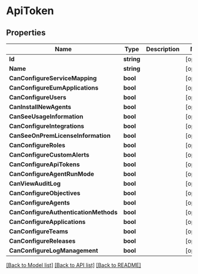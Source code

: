 # ApiToken

## Properties

Name | Type | Description | Notes
------------ | ------------- | ------------- | -------------
**Id** | **string** |  | [optional] 
**Name** | **string** |  | [optional] 
**CanConfigureServiceMapping** | **bool** |  | [optional] 
**CanConfigureEumApplications** | **bool** |  | [optional] 
**CanConfigureUsers** | **bool** |  | [optional] 
**CanInstallNewAgents** | **bool** |  | [optional] 
**CanSeeUsageInformation** | **bool** |  | [optional] 
**CanConfigureIntegrations** | **bool** |  | [optional] 
**CanSeeOnPremLicenseInformation** | **bool** |  | [optional] 
**CanConfigureRoles** | **bool** |  | [optional] 
**CanConfigureCustomAlerts** | **bool** |  | [optional] 
**CanConfigureApiTokens** | **bool** |  | [optional] 
**CanConfigureAgentRunMode** | **bool** |  | [optional] 
**CanViewAuditLog** | **bool** |  | [optional] 
**CanConfigureObjectives** | **bool** |  | [optional] 
**CanConfigureAgents** | **bool** |  | [optional] 
**CanConfigureAuthenticationMethods** | **bool** |  | [optional] 
**CanConfigureApplications** | **bool** |  | [optional] 
**CanConfigureTeams** | **bool** |  | [optional] 
**CanConfigureReleases** | **bool** |  | [optional] 
**CanConfigureLogManagement** | **bool** |  | [optional] 

[[Back to Model list]](../README.md#documentation-for-models) [[Back to API list]](../README.md#documentation-for-api-endpoints) [[Back to README]](../README.md)


